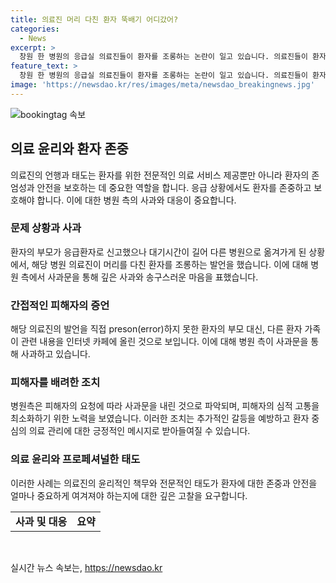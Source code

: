 ```yaml
---
title: 의료진 머리 다친 환자 뚝배기 어디갔어?
categories:
  - News
excerpt: >
  창원 한 병원의 응급실 의료진들이 환자를 조롱하는 논란이 일고 있습니다. 의료진들이 환자를 뚝배기라고 지칭하며 놀려대기도 했습니다. 해당 병원은 사과문을 통해 깊은 사과의 마음을 전하고 있지만, 사과문은 현재 내리고 있습니다. 이에 대해 병원 측은 피해자분의 원치 않는 이슈화로 인해 사과문을 내린 상황이라고 설명하고 있습니다. 
feature_text: >
  창원 한 병원의 응급실 의료진들이 환자를 조롱하는 논란이 일고 있습니다. 의료진들이 환자를 뚝배기라고 지칭하며 놀려대기도 했습니다. 해당 병원은 사과문을 통해 깊은 사과의 마음을 전하고 있지만, 사과문은 현재 내리고 있습니다. 이에 대해 병원 측은 피해자분의 원치 않는 이슈화로 인해 사과문을 내린 상황이라고 설명하고 있습니다. 
image: 'https://newsdao.kr/res/images/meta/newsdao_breakingnews.jpg'
---
```


<p><img src="https://newsdao.kr/res/images/meta/newsdao_breakingnews.jpg" alt="bookingtag 속보" /></p>

<h2 data-ke-size="size26">의료 윤리와 환자 존중</h2>

<p data-ke-size="size16">의료진의 언행과 태도는 환자를 위한 전문적인 의료 서비스 제공뿐만 아니라 환자의 존엄성과 안전을 보호하는 데 중요한 역할을 합니다. 응급 상황에서도 환자를 존중하고 보호해야 합니다. 이에 대한 병원 측의 사과와 대응이 중요합니다.</p>

<h3>문제 상황과 사과</h3>

<p data-ke-size="size16">환자의 부모가 응급환자로 신고했으나 대기시간이 길어 다른 병원으로 옮겨가게 된 상황에서, 해당 병원 의료진이 머리를 다친 환자를 조롱하는 발언을 했습니다. 이에 대해 병원 측에서 사과문을 통해 깊은 사과와 송구스러운 마음을 표했습니다.</p>

<h3>간접적인 피해자의 증언</h3>

<p data-ke-size="size16">해당 의료진의 발언을 직접 preson(error)하지 못한 환자의 부모 대신, 다른 환자 가족이 관련 내용을 인터넷 카페에 올린 것으로 보입니다. 이에 대해 병원 측이 사과문을 통해 사과하고 있습니다.</p>

<h3>피해자를 배려한 조치</h3>

<p data-ke-size="size16">병원측은 피해자의 요청에 따라 사과문을 내린 것으로 파악되며, 피해자의 심적 고통을 최소화하기 위한 노력을 보였습니다. 이러한 조치는 추가적인 갈등을 예방하고 환자 중심의 의료 관리에 대한 긍정적인 메시지로 받아들여질 수 있습니다.</p>

<h3>의료 윤리와 프로페셔널한 태도</h3>

<p data-ke-size="size16">이러한 사례는 의료진의 윤리적인 책무와 전문적인 태도가 환자에 대한 존중과 안전을 얼마나 중요하게 여겨져야 하는지에 대한 깊은 고찰을 요구합니다.</p>

<table>
    <tr>
        <td style="text-align: center; height: 17px;"><b>사과 및 대응</b></td>
        <td style="text-align: center; height: 17px;"><b>요약</b></td>
    </tr>
</table>

<p data-ke-size="size16">&nbsp;</p>
실시간 뉴스 속보는, <a href="https://newsdao.kr" rel="dofollow">https://newsdao.kr</a>


